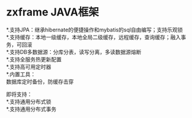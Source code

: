 # zxframe JAVA框架
*.支持JPA：继承hibernate的便捷操作和mybatis的sql自由编写；支持乐观锁<br/>
*.支持缓存：本地一级缓存，本地全局二级缓存，远程缓存，查询缓存；融入事务，可回滚<br/>
*.支持DB多数据源：分库分表，读写分离，多读数据源熔断<br/>
*.支持全服务热更新配置<br/>
*.支持高可用定时器<br/>
*.内置工具：<br/>
	数据库定时备份，防缓存击穿<br/>

即将支持：<br/>
*.支持通用分布式锁<br/>
*.支持通用分布式事务<br/>